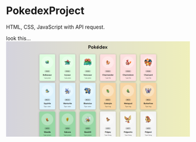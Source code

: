 # PokedexProject
HTML, CSS, JavaScript with API request.

look this...
<img src="https://github.com/luishfbr/PokedexProject/blob/main/Pokedex/assets/pokedexProject.PNG?raw=true" rel="project review"/>
